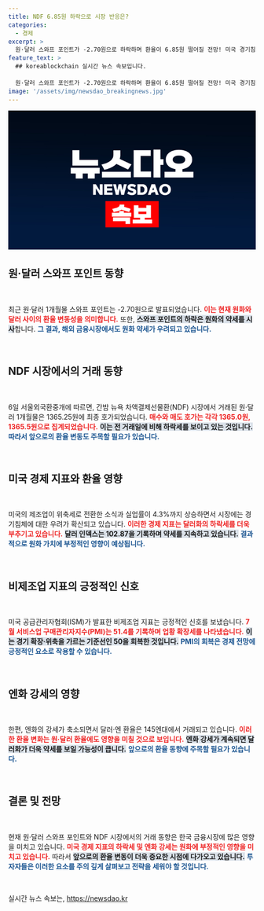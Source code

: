 ```yaml
---
title: NDF 6.85원 하락으로 시장 반응은?
categories:
  - 경제
excerpt: >
  원·달러 스와프 포인트가 -2.70원으로 하락하며 환율이 6.85원 떨어질 전망! 미국 경기침체 우려와 금리 인하 가능성이 달러화에 영향을 미쳤습니다. 경제 상황의 급격한 변화, 과연 무엇이 기다릴까요?
feature_text: >
  ## koreablockchain 실시간 뉴스 속보입니다.

  원·달러 스와프 포인트가 -2.70원으로 하락하며 환율이 6.85원 떨어질 전망! 미국 경기침체 우려와 금리 인하 가능성이 달러화에 영향을 미쳤습니다. 경제 상황의 급격한 변화, 과연 무엇이 기다릴까요?
image: '/assets/img/newsdao_breakingnews.jpg'
---
```


<p><img src="/assets/img/newsdao_breakingnews.jpg" alt="koreablockchain 속보" /></p>

<h2 data-ke-size="size26">원·달러 스와프 포인트 동향</h2>

<p data-ke-size="size16">&nbsp;</p>

<p>최근 원·달러 1개월물 스와프 포인트는 -2.70원으로 발표되었습니다. <b><span style="color: #ee2323;">이는 현재 원화와 달러 사이의 환율 변동성을 의미합니다.</span></b> 또한, <b><span style="background-color: #21538527;">스와프 포인트의 하락은 원화의 약세를 시사</span></b>합니다. <b><span style="color: #1a5490;">그 결과, 해외 금융시장에서도 원화 약세가 우려되고 있습니다.</span></b></p>

<p data-ke-size="size16">&nbsp;</p>

<h2 data-ke-size="size26">NDF 시장에서의 거래 동향</h2>

<p data-ke-size="size16">&nbsp;</p>

<p>6일 서울외국환중개에 따르면, 간밤 뉴욕 차액결제선물환(NDF) 시장에서 거래된 원·달러 1개월물은 1365.25원에 최종 호가되었습니다. <b><span style="color: #ee2323;">매수와 매도 호가는 각각 1365.0원, 1365.5원으로 집계되었습니다.</span></b> <b><span style="background-color: #21538527;">이는 전 거래일에 비해 하락세를 보이고 있는 것입니다.</span></b> <b><span style="color: #1a5490;">따라서 앞으로의 환율 변동도 주목할 필요가 있습니다.</span></b></p>

<p data-ke-size="size16">&nbsp;</p>

<h2 data-ke-size="size26">미국 경제 지표와 환율 영향</h2>

<p data-ke-size="size16">&nbsp;</p>

<p>미국의 제조업이 위축세로 전환한 소식과 실업률이 4.3%까지 상승하면서 시장에는 경기침체에 대한 우려가 확산되고 있습니다. <b><span style="color: #ee2323;">이러한 경제 지표는 달러화의 하락세를 더욱 부추기고 있습니다.</span></b> <b><span style="background-color: #21538527;">달러 인덱스는 102.87을 기록하며 약세를 지속하고 있습니다.</span></b> <b><span style="color: #1a5490;">결과적으로 원화 가치에 부정적인 영향이 예상됩니다.</span></b></p>

<p data-ke-size="size16">&nbsp;</p>

<h2 data-ke-size="size26">비제조업 지표의 긍정적인 신호</h2>

<p data-ke-size="size16">&nbsp;</p>

<p>미국 공급관리자협회(ISM)가 발표한 비제조업 지표는 긍정적인 신호를 보냈습니다. <b><span style="color: #ee2323;">7월 서비스업 구매관리자지수(PMI)는 51.4를 기록하며 업황 확장세를 나타냈습니다.</span></b> <b><span style="background-color: #21538527;">이는 경기 확장·위축을 가르는 기준선인 50을 회복한 것입니다.</span></b> <b><span style="color: #1a5490;">PMI의 회복은 경제 전망에 긍정적인 요소로 작용할 수 있습니다.</span></b></p>

<p data-ke-size="size16">&nbsp;</p>

<h2 data-ke-size="size26">엔화 강세의 영향</h2>

<p data-ke-size="size16">&nbsp;</p>

<p>한편, 엔화의 강세가 축소되면서 달러·엔 환율은 145엔대에서 거래되고 있습니다. <b><span style="color: #ee2323;">이러한 환율 변화는 원·달러 환율에도 영향을 미칠 것으로 보입니다.</span></b> <b><span style="background-color: #21538527;">엔화 강세가 계속되면 달러화가 더욱 약세를 보일 가능성이 큽니다.</span></b> <b><span style="color: #1a5490;">앞으로의 환율 동향에 주목할 필요가 있습니다.</span></b></p>

<p data-ke-size="size16">&nbsp;</p>

<h2 data-ke-size="size26">결론 및 전망</h2>

<p data-ke-size="size16">&nbsp;</p>

<p>현재 원·달러 스와프 포인트와 NDF 시장에서의 거래 동향은 한국 금융시장에 많은 영향을 미치고 있습니다. <b><span style="color: #ee2323;">미국 경제 지표의 하락세 및 엔화 강세는 원화에 부정적인 영향을 미치고 있습니다.</span></b> 따라서 <b><span style="background-color: #21538527;">앞으로의 환율 변동이 더욱 중요한 시점에 다가오고 있습니다.</span></b> <b><span style="color: #1a5490;">투자자들은 이러한 요소를 주의 깊게 살펴보고 전략을 세워야 할 것입니다.</span></b></p>

<p data-ke-size="size16">&nbsp;</p>
실시간 뉴스 속보는, <a href="https://newsdao.kr" rel="dofollow">https://newsdao.kr</a>


